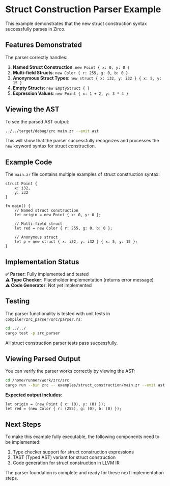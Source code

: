 # Struct Construction Parser Example

This example demonstrates that the new struct construction syntax successfully parses in Zirco.

## Features Demonstrated

The parser correctly handles:

1. **Named Struct Construction**: `new Point { x: 0, y: 0 }`
2. **Multi-field Structs**: `new Color { r: 255, g: 0, b: 0 }`
3. **Anonymous Struct Types**: `new struct { x: i32, y: i32 } { x: 5, y: 15 }`
4. **Empty Structs**: `new EmptyStruct { }`
5. **Expression Values**: `new Point { x: 1 + 2, y: 3 * 4 }`

## Viewing the AST

To see the parsed AST output:

```bash
../../target/debug/zrc main.zr --emit ast
```

This will show that the parser successfully recognizes and processes the `new` keyword syntax for struct construction.

## Example Code

The `main.zr` file contains multiple examples of struct construction syntax:

```zirco
struct Point {
    x: i32,
    y: i32
}

fn main() {
    // Named struct construction
    let origin = new Point { x: 0, y: 0 };
    
    // Multi-field struct
    let red = new Color { r: 255, g: 0, b: 0 };
    
    // Anonymous struct
    let p = new struct { x: i32, y: i32 } { x: 5, y: 15 };
}
```

## Implementation Status

**✅ Parser**: Fully implemented and tested  
**⚠️ Type Checker**: Placeholder implementation (returns error message)  
**⚠️ Code Generator**: Not yet implemented  

## Testing

The parser functionality is tested with unit tests in `compiler/zrc_parser/src/parser.rs`:

```bash
cd ../../
cargo test -p zrc_parser
```

All struct construction parser tests pass successfully.

## Viewing Parsed Output

You can verify the parser works correctly by viewing the AST:

```bash
cd /home/runner/work/zrc/zrc
cargo run --bin zrc -- examples/struct_construction/main.zr --emit ast
```

**Expected output includes**:
```
let origin = (new Point { x: (0), y: (0) });
let red = (new Color { r: (255), g: (0), b: (0) });
```

## Next Steps

To make this example fully executable, the following components need to be implemented:

1. Type checker support for struct construction expressions
2. TAST (Typed AST) variant for struct construction
3. Code generation for struct construction in LLVM IR

The parser foundation is complete and ready for these next implementation steps.

